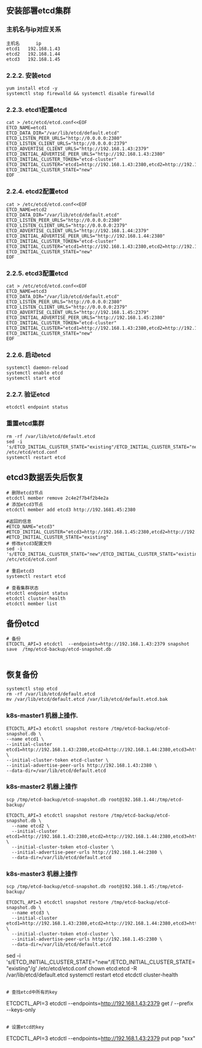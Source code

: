 ## 安装部署etcd集群
### 主机名与ip对应关系
```
主机名      ip
etcd1   192.168.1.43
etcd2   192.168.1.44 
etcd3   192.168.1.45
```

### 2.2.2. 安装etcd
```
yum install etcd -y
systemctl stop firewalld && systemctl disable firewalld
```

### 2.2.3. etcd1配置etcd
```
cat > /etc/etcd/etcd.conf<<EOF
ETCD_NAME=etcd1
ETCD_DATA_DIR="/var/lib/etcd/default.etcd"
ETCD_LISTEN_PEER_URLS="http://0.0.0.0:2380"
ETCD_LISTEN_CLIENT_URLS="http://0.0.0.0:2379"
ETCD_ADVERTISE_CLIENT_URLS="http://192.168.1.43:2379"
ETCD_INITIAL_ADVERTISE_PEER_URLS="http://192.168.1.43:2380"
ETCD_INITIAL_CLUSTER_TOKEN="etcd-cluster"
ETCD_INITIAL_CLUSTER="etcd1=http://192.168.1.43:2380,etcd2=http://192.168.1.44:2380,etcd3=http://192.168.1.45:2380"
ETCD_INITIAL_CLUSTER_STATE="new"
EOF
```

### 2.2.4. etcd2配置etcd
```
cat > /etc/etcd/etcd.conf<<EOF
ETCD_NAME=etcd2
ETCD_DATA_DIR="/var/lib/etcd/default.etcd"
ETCD_LISTEN_PEER_URLS="http://0.0.0.0:2380"
ETCD_LISTEN_CLIENT_URLS="http://0.0.0.0:2379"
ETCD_ADVERTISE_CLIENT_URLS="http://192.168.1.44:2379"
ETCD_INITIAL_ADVERTISE_PEER_URLS="http://192.168.1.44:2380"
ETCD_INITIAL_CLUSTER_TOKEN="etcd-cluster"
ETCD_INITIAL_CLUSTER="etcd1=http://192.168.1.43:2380,etcd2=http://192.168.1.44:2380,etcd3=http://192.168.1.45:2380"
ETCD_INITIAL_CLUSTER_STATE="new"
EOF
```
### 2.2.5. etcd3配置etcd
```
cat > /etc/etcd/etcd.conf<<EOF
ETCD_NAME=etcd3
ETCD_DATA_DIR="/var/lib/etcd/default.etcd"
ETCD_LISTEN_PEER_URLS="http://0.0.0.0:2380"
ETCD_LISTEN_CLIENT_URLS="http://0.0.0.0:2379"
ETCD_ADVERTISE_CLIENT_URLS="http://192.168.1.45:2379"
ETCD_INITIAL_ADVERTISE_PEER_URLS="http://192.168.1.45:2380"
ETCD_INITIAL_CLUSTER_TOKEN="etcd-cluster"
ETCD_INITIAL_CLUSTER="etcd1=http://192.168.1.43:2380,etcd2=http://192.168.1.44:2380,etcd3=http://192.168.1.45:2380"
ETCD_INITIAL_CLUSTER_STATE="new"
EOF
```
### 2.2.6. 启动etcd
```
systemctl daemon-reload
systemctl enable etcd
systemctl start etcd
```
### 2.2.7. 验证etcd
```
etcdctl endpoint status
```


### 重置etcd集群
```
rm -rf /var/lib/etcd/default.etcd
sed -i 's/ETCD_INITIAL_CLUSTER_STATE="existing"/ETCD_INITIAL_CLUSTER_STATE="new"/g' /etc/etcd/etcd.conf
systemctl restart etcd
```


## etcd3数据丢失后恢复
```
# 删除etcd3节点
etcdctl member remove 2c4e2f7b4f2b4e2a
# 添加etcd3节点
etcdctl member add etcd3 http://192.1681.45:2380

#返回的信息
#ETCD_NAME="etcd3"
#ETCD_INITIAL_CLUSTER="etcd3=http://192.168.1.45:2380,etcd2=http://192.168.1.44:2380,etcd1=http://192.168.1.43:2380"
#ETCD_INITIAL_CLUSTER_STATE="existing"
# 修改etcd3配置文件
sed -i 's/ETCD_INITIAL_CLUSTER_STATE="new"/ETCD_INITIAL_CLUSTER_STATE="existing"/g' /etc/etcd/etcd.conf

# 重启etcd3
systemctl restart etcd

# 查看集群状态
etcdctl endpoint status
etcdctl cluster-health
etcdctl member list
```

## 备份etcd
```
# 备份
ETCDCTL_API=3 etcdctl  --endpoints=http://192.168.1.43:2379 snapshot save  /tmp/etcd-backup/etcd-snapshot.db 


```
## 恢复备份
```
systemctl stop etcd
rm -rf /var/lib/etcd/default.etcd
mv /var/lib/etcd/default.etcd /var/lib/etcd/default.etcd.bak
```

### k8s-master1 机器上操作.
```
ETCDCTL_API=3 etcdctl snapshot restore /tmp/etcd-backup/etcd-snapshot.db \
--name etcd1 \
--initial-cluster etcd1=http://192.168.1.43:2380,etcd2=http://192.168.1.44:2380,etcd3=http://192.168.1.45:2380 \
--initial-cluster-token etcd-cluster \
--initial-advertise-peer-urls http://192.168.1.43:2380 \
--data-dir=/var/lib/etcd/default.etcd
```  
### k8s-master2 机器上操作
```
scp /tmp/etcd-backup/etcd-snapshot.db root@192.168.1.44:/tmp/etcd-backup/
```
```
ETCDCTL_API=3 etcdctl snapshot restore /tmp/etcd-backup/etcd-snapshot.db \
  --name etcd2 \
  --initial-cluster etcd1=http://192.168.1.43:2380,etcd2=http://192.168.1.44:2380,etcd3=http://192.168.1.45:2380 \
  --initial-cluster-token etcd-cluster \
  --initial-advertise-peer-urls http://192.168.1.44:2380 \
  --data-dir=/var/lib/etcd/default.etcd
``` 
  
### k8s-master3 机器上操作
```
scp /tmp/etcd-backup/etcd-snapshot.db root@192.168.1.45:/tmp/etcd-backup/
```  
```
ETCDCTL_API=3 etcdctl snapshot restore /tmp/etcd-backup/etcd-snapshot.db \
  --name etcd3 \
  --initial-cluster etcd1=http://192.168.1.43:2380,etcd2=http://192.168.1.44:2380,etcd3=http://192.168.1.45:2380 \
  --initial-cluster-token etcd-cluster \
  --initial-advertise-peer-urls http://192.168.1.45:2380 \
  --data-dir=/var/lib/etcd/default.etcd
```

sed -i 's/ETCD_INITIAL_CLUSTER_STATE="new"/ETCD_INITIAL_CLUSTER_STATE="existing"/g' /etc/etcd/etcd.conf
chown etcd:etcd -R /var/lib/etcd/default.etcd
systemctl restart etcd
etcdctl cluster-health
```

# 查找etcd中所有的key
```
ETCDCTL_API=3 etcdctl --endpoints=http://192.168.1.43:2379 get / --prefix --keys-only 
```

# 设置etcd的key
```
ETCDCTL_API=3 etcdctl --endpoints=http://192.168.1.43:2379 put pqp "sxx"
```




